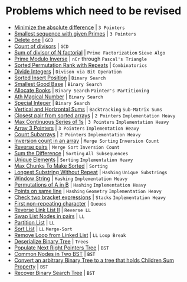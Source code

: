 # Problems which need to be revised

- [Minimize the absolute difference](Day-23/CW_2.py) | `3 Pointers`
- [Smallest sequence with given Primes](Day-23/CW_4.py) | `3 Pointers`
- [Delete one](Day-31/CW_3.py) | `GCD`
- [Count of divisors](Day-31/CW_5.py) | `GCD`
- [Sum of divisor of N factorial](Day-32/CW_5.py) | `Prime Factorization` `Sieve Algo`
- [Prime Modulo Inverse](Day-33/CW_5.1.py) | `nCr` through `Pascal's Triangle`
- [Sorted Permutation Rank with Repeats](Day-34/CW_1.py) | `Combinatorics`
- [Divide Integers](Day-35/HW_1.py) | `Divison via Bit Operation`
- [Sorted Insert Position](Day-36/CW_4.py) | `Binary Search`
- [Smallest Good Base](Day-37/CW_2.py) | `Binary Search`
- [Allocate Books](Day-37/CW_3.py) | `Binary Search` `Painter's Partitioning`
- [Ath Magical Number](Day-37/CW_4.py) | `Binary Search`
- [Special Integer](Day-37/CW_5.py) | `Binary Search`
- [Vertical and Horizontal Sums](Day-39/HW_2.py) | `Backtracking` `Sub-Matrix Sums`
- [Closest pair from sorted arrays](Day-40/HW_1.py) | `2 Pointers` `Implementation Heavy`
- [Max Continuous Series of 1s](Day-40/HW_2.py) | `3 Pointers` `Implementation Heavy`
- [Array 3 Pointers](Day-40/HW_3.py) | `3 Pointers` `Implementation Heavy`
- [Count Subarrays](Day-40/HW_4.py) | `2 Pointers` `Implementation Heavy`
- [Inversion count in an array](Day-41/CW_3.py) | `Merge Sorting` `Inversion Count`
- [Reverse pairs](Day-41/HW_3.py) | `Merge Sort` `Inversion Count`
- [Sum the Difference](Day-42/CW_3.py) | `Sorting` `All Subsequences`
- [Unique Elements](Day-42/HW_4.py) | `Sorting` `Implementation Heavy`
- [Max Chunks To Make Sorted](Day-42/HW_1.py) | `Sorting`
- [Longest Substring Without Repeat](Day-43/HW_2.py) | `Hashing` `Unique Substrings`
- [Window String](Day-43/HW_3.py) | `Hashing` `Implementation Heavy`
- [Permutations of A in B](Day-43/HW_4.py) | `Hashing` `Implementation Heavy`
- [Points on same line](Day-44/CW_2.py) | `Hashing` `Geometry` `Implementation Heavy`
- [Check two bracket expressions](python/Day-50/HW_4.py) | `Stacks` `Implementation Heavy`
- [First non-repeating character](python/Day-52/CW_3.py) | `Queues`
- [Reverse Link List II](python/Day-53/HW_1.py) | `Reverse LL`
- [Swap List Nodes in pairs](python/Day-53/HW_1.py) | `LL`
- [Partition List](python/Day-54/CW_3.py) | `LL`
- [Sort List](python/Day-54/CW_4.py) | `LL` `Merge-Sort`
- [Remove Loop from Linked List](python/Day-54/CW_5.py) | `LL` `Loop Break`
- [Deserialize Binary Tree](python/Day-58/HW_1.py) | `Trees`
- [Populate Next Right Pointers Tree](python/Day-59/CW_5.py) | `BST`
- [Common Nodes in Two BST](python/Day-59/HW_1.py) | `BST`
- [Convert an arbitrary Binary Tree to a tree that holds Children Sum Property](python/Day-61/CW_1.py) | `BST`
- [Recover Binary Search Tree](python/Day-61/CW_3.py) | `BST`
